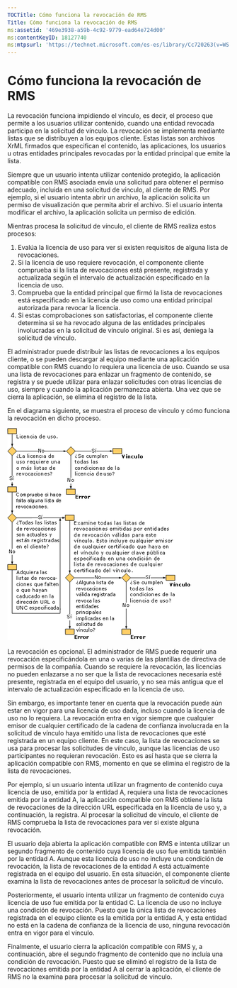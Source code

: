 ```yaml
---
TOCTitle: Cómo funciona la revocación de RMS
Title: Cómo funciona la revocación de RMS
ms:assetid: '469e3938-a59b-4c92-9779-ead64e724d00'
ms:contentKeyID: 18127740
ms:mtpsurl: 'https://technet.microsoft.com/es-es/library/Cc720263(v=WS.10)'
---
```


Cómo funciona la revocación de RMS
==================================

La revocación funciona impidiendo el vínculo, es decir, el proceso que permite a los usuarios utilizar contenido, cuando una entidad revocada participa en la solicitud de vínculo. La revocación se implementa mediante listas que se distribuyen a los equipos cliente. Estas listas son archivos XrML firmados que especifican el contenido, las aplicaciones, los usuarios u otras entidades principales revocadas por la entidad principal que emite la lista.

Siempre que un usuario intenta utilizar contenido protegido, la aplicación compatible con RMS asociada envía una solicitud para obtener el permiso adecuado, incluida en una solicitud de vínculo, al cliente de RMS. Por ejemplo, si el usuario intenta abrir un archivo, la aplicación solicita un permiso de visualización que permita abrir el archivo. Si el usuario intenta modificar el archivo, la aplicación solicita un permiso de edición.

Mientras procesa la solicitud de vínculo, el cliente de RMS realiza estos procesos:

1.  Evalúa la licencia de uso para ver si existen requisitos de alguna lista de revocaciones.
2.  Si la licencia de uso requiere revocación, el componente cliente comprueba si la lista de revocaciones está presente, registrada y actualizada según el intervalo de actualización especificado en la licencia de uso.
3.  Comprueba que la entidad principal que firmó la lista de revocaciones está especificado en la licencia de uso como una entidad principal autorizada para revocar la licencia.
4.  Si estas comprobaciones son satisfactorias, el componente cliente determina si se ha revocado alguna de las entidades principales involucradas en la solicitud de vínculo original. Si es así, deniega la solicitud de vínculo.

El administrador puede distribuir las listas de revocaciones a los equipos cliente, o se pueden descargar al equipo mediante una aplicación compatible con RMS cuando lo requiera una licencia de uso. Cuando se usa una lista de revocaciones para enlazar un fragmento de contenido, se registra y se puede utilizar para enlazar solicitudes con otras licencias de uso, siempre y cuando la aplicación permanezca abierta. Una vez que se cierra la aplicación, se elimina el registro de la lista.

En el diagrama siguiente, se muestra el proceso de vínculo y cómo funciona la revocación en dicho proceso.

![](images/Cc720263.81aa2d70-d261-49ad-b446-96a2eddba1a5(WS.10).gif)

La revocación es opcional. El administrador de RMS puede requerir una revocación especificándola en una o varias de las plantillas de directiva de permisos de la compañía. Cuando se requiere la revocación, las licencias no pueden enlazarse a no ser que la lista de revocaciones necesaria esté presente, registrada en el equipo del usuario, y no sea más antigua que el intervalo de actualización especificado en la licencia de uso.

Sin embargo, es importante tener en cuenta que la revocación puede aún estar en vigor para una licencia de uso dada, incluso cuando la licencia de uso no lo requiera. La revocación entra en vigor siempre que cualquier emisor de cualquier certificado de la cadena de confianza involucrada en la solicitud de vínculo haya emitido una lista de revocaciones que esté registrada en un equipo cliente. En este caso, la lista de revocaciones se usa para procesar las solicitudes de vínculo, aunque las licencias de uso participantes no requieran revocación. Esto es así hasta que se cierra la aplicación compatible con RMS, momento en que se elimina el registro de la lista de revocaciones.

Por ejemplo, si un usuario intenta utilizar un fragmento de contenido cuya licencia de uso, emitida por la entidad A, requiera una lista de revocaciones emitida por la entidad A, la aplicación compatible con RMS obtiene la lista de revocaciones de la dirección URL especificada en la licencia de uso y, a continuación, la registra. Al procesar la solicitud de vínculo, el cliente de RMS comprueba la lista de revocaciones para ver si existe alguna revocación.

El usuario deja abierta la aplicación compatible con RMS e intenta utilizar un segundo fragmento de contenido cuya licencia de uso fue emitida también por la entidad A. Aunque esta licencia de uso no incluye una condición de revocación, la lista de revocaciones de la entidad A está actualmente registrada en el equipo del usuario. En esta situación, el componente cliente examina la lista de revocaciones antes de procesar la solicitud de vínculo.

Posteriormente, el usuario intenta utilizar un fragmento de contenido cuya licencia de uso fue emitida por la entidad C. La licencia de uso no incluye una condición de revocación. Puesto que la única lista de revocaciones registrada en el equipo cliente es la emitida por la entidad A, y esta entidad no está en la cadena de confianza de la licencia de uso, ninguna revocación entra en vigor para el vínculo.

Finalmente, el usuario cierra la aplicación compatible con RMS y, a continuación, abre el segundo fragmento de contenido que no incluía una condición de revocación. Puesto que se eliminó el registro de la lista de revocaciones emitida por la entidad A al cerrar la aplicación, el cliente de RMS no la examina para procesar la solicitud de vínculo.
